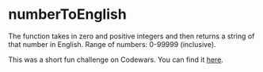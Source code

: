 # numberToEnglish
The function takes in zero and positive integers and then returns a string of that number in English.
Range of numbers: 0-99999 (inclusive).

This was a short fun challenge on Codewars. You can find it [here](https://www.codewars.com/kata/5463c8db865001c1710003b2/train/javascript).
